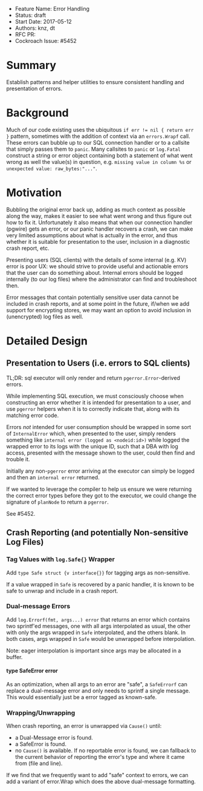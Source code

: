 - Feature Name: Error Handling
- Status: draft
- Start Date: 2017-05-12
- Authors: knz, dt
- RFC PR:
- Cockroach Issue:  #5452

# Summary

Establish patterns and helper utilities to ensure consistent handling and
presentation of errors.

# Background

Much of our code existing uses the ubiquitous `if err != nil { return err }`
pattern, sometimes with the addition of context via an `errors.Wrapf` call.
These errors can bubble up to our SQL connection handler or to a callsite that
simply passes them to `panic`. Many callsites to `panic` or `log.Fatal` construct
a string or error object containing both a statement of what went wrong as well
the value(s) in question, e.g. `missing value in column %s` or
`unexpected value: raw_bytes:"..."`.

# Motivation

Bubbling the original error back up, adding as much context as possible along
the way, makes it easier to see what went wrong and thus figure out how to fix
it. Unfortunately it also means that when our connection handler (pgwire) gets
an error, or our panic handler recovers a crash, we can make very limited
assumptions about what is actually in the error, and thus whether it is suitable
for presentation to the user, inclusion in a diagnostic crash report, etc.

Presenting users (SQL clients) with the details of some internal (e.g. KV) error
is poor UX: we should strive to provide useful and actionable errors that the
user can do something about. Internal errors should be logged internally (to
our log files) where the administrator can find and troubleshoot then.

Error messages that contain potentially sensitive user data cannot be included
in crash reports, and at some point in the future, if/when we add support for
encrypting stores, we may want an option to avoid inclusion in (unencrypted) log
files as well.

# Detailed Design

## Presentation to Users (i.e. errors to SQL clients)
TL;DR: sql executor will only render and return `pgerror.Error`-derived errors.

While implementing SQL execution, we must consciously choose when constructing
an error whether it is intended for presentation to a user, and use `pgerror`
helpers when it is to correctly indicate that, along with its matching error
code.

Errors *not* intended for user consumption should be wrapped in some sort of
`InternalError` which, when presented to the user, simply renders something like
`internal error (logged as <nodeid:id>)` while logged the wrapped error to its
logs with the unique ID, such that a DBA with log access, presented with the
message shown to the user, could then find and trouble it.

Initially any non-`pgerror` error arriving at the executor can simply be logged
and then an `internal error` returned.

If we wanted to leverage the compiler to help us ensure we were returning the
correct error types before they got to the executor, we could change the
signature of `planNode` to return a `pgerror`.

 See #5452.

## Crash Reporting (and potentially Non-sensitive Log Files)

### Tag Values with `log.Safe{}` Wrapper
Add `type Safe struct {v interface{}}` for tagging args as non-sensitive.

If a value wrapped in `Safe` is recovered by a panic handler, it is known to be
safe to unwrap and include in a crash report.

### Dual-message Errors
Add `log.Errorf(fmt, args...) error` that returns an error which contains two
sprintf'ed messages, one with all args interpolated as usual, the other with
only the args wrapped in `Safe` interpolated, and the others blank. In both
cases, args wrapped in `Safe` would be unwrapped before interpolation.

Note: eager interpolation is important since args may be allocated in a buffer.

#### type SafeError error
As an optimization, when all args to an error are "safe", a `SafeErrorf` can
replace a dual-message error and only needs to sprintf a single message.
This would essentially just be a error tagged as known-safe.

### Wrapping/Unwrapping
When crash reporting, an error is unwrapped via `Cause()` until:
  - a Dual-Message error is found.
  - a SafeError is found.
  - no `Cause()` is available.
If no reportable error is found, we can fallback to the current behavior of
reporting the error's type and where it came from (file and line).

If we find that we frequently want to add "safe" context to errors, we can add
a variant of error.Wrap which does the above dual-message formatting.
